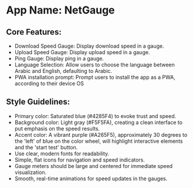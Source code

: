 # **App Name**: NetGauge

## Core Features:

- Download Speed Gauge: Display download speed in a gauge.
- Upload Speed Gauge: Display upload speed in a gauge.
- Ping Gauge: Display ping in a gauge.
- Language Selection: Allow users to choose the language between Arabic and English, defaulting to Arabic.
- PWA installation prompt: Prompt users to install the app as a PWA, according to their device OS

## Style Guidelines:

- Primary color: Saturated blue (#4285F4) to evoke trust and speed.
- Background color: Light gray (#F5F5FA), creating a clean interface to put emphasis on the speed results.
- Accent color: A vibrant purple (#A265F5), approximately 30 degrees to the 'left' of blue on the color wheel, will highlight interactive elements and the 'start test' button.
- Use clear, modern fonts for readability.
- Simple, flat icons for navigation and speed indicators.
- Gauge meters should be large and centered for immediate speed visualization.
- Smooth, real-time animations for speed updates in the gauges.
